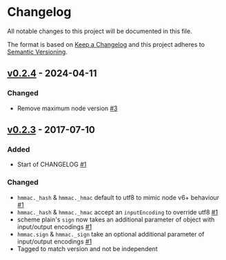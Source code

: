 # Changelog
All notable changes to this project will be documented in this file.

The format is based on [Keep a Changelog](http://keepachangelog.com/en/1.0.0/)
and this project adheres to [Semantic Versioning](http://semver.org/spec/v2.0.0.html).

## [v0.2.4] - 2024-04-11
### Changed
- Remove maximum node version [#3]

[#3]: https://github.com/virtru/hmmac/pull/3

[v0.2.4]: https://github.com/virtru/hmmac/compare/virtru:v0.2.3...virtru:v0.2.4


## [v0.2.3] - 2017-07-10
### Added
- Start of CHANGELOG [#1]

### Changed
- `hmmac._hash` & `hmmac._hmac` default to utf8 to mimic node v6+ behaviour [#1]
- `hmmac._hash` & `hmmac._hmac` accept an `inputEncoding` to override utf8 [#1]
- scheme plain's `sign` now takes an additional parameter of object with input/output encodings [#1]
- `hmmac.sign` & `hmmac._sign` take an optional additional parameter of input/output encodings [#1]
- Tagged to match version and not be independent

[#1]: https://github.com/virtru/hmmac/pull/1

[v0.2.3]: https://github.com/virtru/hmmac/compare/v1.0.0...virtru:v0.2.3
